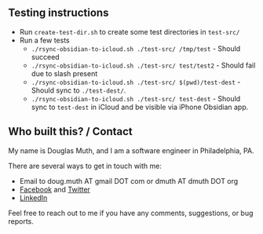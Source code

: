 


## Testing instructions

- Run `create-test-dir.sh` to create some test directories in `test-src/`
- Run a few tests
  - `./rsync-obsidian-to-icloud.sh ./test-src/ /tmp/test` - Should succeed
  - `./rsync-obsidian-to-icloud.sh ./test-src/ test/test2` - Should fail due to slash present
  - `./rsync-obsidian-to-icloud.sh ./test-src/ $(pwd)/test-dest` - Should sync to `./test-dest/`.
  - `./rsync-obsidian-to-icloud.sh ./test-src/ test-dest` - Should sync to `test-dest` in iCloud and be visible via iPhone Obsidian app.

 
## Who built this? / Contact

My name is Douglas Muth, and I am a software engineer in Philadelphia, PA.

There are several ways to get in touch with me:
- Email to doug.muth AT gmail DOT com or dmuth AT dmuth DOT org
- [Facebook](https://facebook.com/dmuth) and [Twitter](http://twitter.com/dmuth)
- [LinkedIn](https://linkedin.com/in/dmuth)

Feel free to reach out to me if you have any comments, suggestions, or bug reports.


